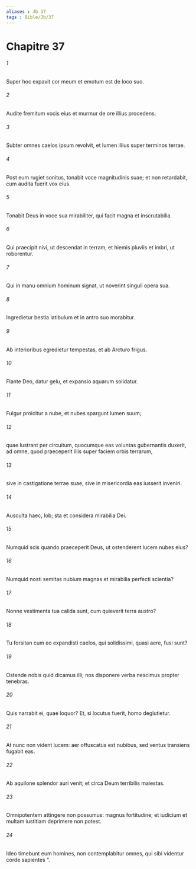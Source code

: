 ```yaml
---
aliases : Jb 37
tags : Bible/Jb/37
---
```


# Chapitre 37

###### 1
Super hoc expavit cor meum et emotum est de loco suo.
###### 2
Audite fremitum vocis eius et murmur de ore illius procedens.
###### 3
Subter omnes caelos ipsum revolvit, et lumen illius super terminos terrae.
###### 4
Post eum rugiet sonitus, tonabit voce magnitudinis suae; et non retardabit, cum audita fuerit vox eius.
###### 5
Tonabit Deus in voce sua mirabiliter, qui facit magna et inscrutabilia.
###### 6
Qui praecipit nivi, ut descendat in terram, et hiemis pluviis et imbri, ut roborentur.
###### 7
Qui in manu omnium hominum signat, ut noverint singuli opera sua.
###### 8
Ingredietur bestia latibulum et in antro suo morabitur.
###### 9
Ab interioribus egredietur tempestas, et ab Arcturo frigus.
###### 10
Flante Deo, datur gelu, et expansio aquarum solidatur.
###### 11
Fulgur proicitur a nube, et nubes spargunt lumen suum;
###### 12
quae lustrant per circuitum, quocumque eas voluntas gubernantis duxerit, ad omne, quod praeceperit illis super faciem orbis terrarum,
###### 13
sive in castigatione terrae suae, sive in misericordia eas iusserit inveniri.
###### 14
Ausculta haec, Iob; sta et considera mirabilia Dei.
###### 15
Numquid scis quando praeceperit Deus, ut ostenderent lucem nubes eius?
###### 16
Numquid nosti semitas nubium magnas et mirabilia perfecti scientia?
###### 17
Nonne vestimenta tua calida sunt, cum quieverit terra austro?
###### 18
Tu forsitan cum eo expandisti caelos, qui solidissimi, quasi aere, fusi sunt?
###### 19
Ostende nobis quid dicamus illi; nos disponere verba nescimus propter tenebras.
###### 20
Quis narrabit ei, quae loquor? Et, si locutus fuerit, homo deglutietur.
###### 21
At nunc non vident lucem: aer offuscatus est nubibus, sed ventus transiens fugabit eas.
###### 22
Ab aquilone splendor auri venit; et circa Deum terribilis maiestas.
###### 23
Omnipotentem attingere non possumus: magnus fortitudine; et iudicium et multam iustitiam deprimere non potest.
###### 24
Ideo timebunt eum homines, non contemplabitur omnes, qui sibi videntur corde sapientes ”.
